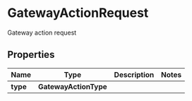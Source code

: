 

# GatewayActionRequest

Gateway action request

## Properties

| Name | Type | Description | Notes |
|------------ | ------------- | ------------- | -------------|
|**type** | **GatewayActionType** |  |  |



